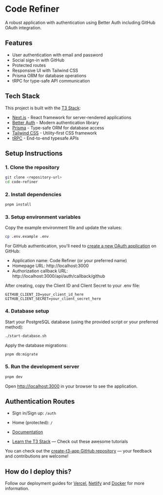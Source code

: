 # Code Refiner

A robust application with authentication using Better Auth including GitHub OAuth integration.

## Features

- User authentication with email and password
- Social sign-in with GitHub
- Protected routes
- Responsive UI with Tailwind CSS
- Prisma ORM for database operations
- tRPC for type-safe API communication

## Tech Stack

This project is built with the [T3 Stack](https://create.t3.gg/):

- [Next.js](https://nextjs.org) - React framework for server-rendered applications
- [Better Auth](https://www.better-auth.com/) - Modern authentication library
- [Prisma](https://prisma.io) - Type-safe ORM for database access
- [Tailwind CSS](https://tailwindcss.com) - Utility-first CSS framework
- [tRPC](https://trpc.io) - End-to-end typesafe APIs

## Setup Instructions

### 1. Clone the repository

```bash
git clone <repository-url>
cd code-refiner
```

### 2. Install dependencies

```bash
pnpm install
```

### 3. Setup environment variables

Copy the example environment file and update the values:

```bash
cp .env.example .env
```

For GitHub authentication, you'll need to [create a new OAuth application](https://github.com/settings/applications/new) on GitHub:

- Application name: Code Refiner (or your preferred name)
- Homepage URL: http://localhost:3000
- Authorization callback URL: http://localhost:3000/api/auth/callback/github

After creating, copy the Client ID and Client Secret to your .env file:

```
GITHUB_CLIENT_ID=your_client_id_here
GITHUB_CLIENT_SECRET=your_client_secret_here
```

### 4. Database setup

Start your PostgreSQL database (using the provided script or your preferred method):

```bash
./start-database.sh
```

Apply the database migrations:

```bash
pnpm db:migrate
```

### 5. Run the development server

```bash
pnpm dev
```

Open [http://localhost:3000](http://localhost:3000) in your browser to see the application.

## Authentication Routes

- Sign in/Sign up: `/auth`
- Home (protected): `/`

- [Documentation](https://create.t3.gg/)
- [Learn the T3 Stack](https://create.t3.gg/en/faq#what-learning-resources-are-currently-available) — Check out these awesome tutorials

You can check out the [create-t3-app GitHub repository](https://github.com/t3-oss/create-t3-app) — your feedback and contributions are welcome!

## How do I deploy this?

Follow our deployment guides for [Vercel](https://create.t3.gg/en/deployment/vercel), [Netlify](https://create.t3.gg/en/deployment/netlify) and [Docker](https://create.t3.gg/en/deployment/docker) for more information.
